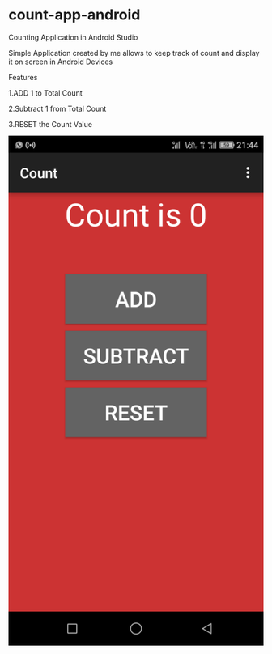 # count-app-android
Counting Application in Android Studio

Simple Application created by me allows to keep track of count and display it on screen in Android Devices

Features

1.ADD 1 to Total Count

2.Subtract 1 from Total Count

3.RESET the Count Value
  
![Screenshot](theway_count.png)
